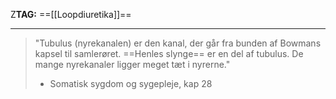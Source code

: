 Z**TAG:** ==[[Loopdiuretika]]==
___

> "Tubulus (nyrekanalen) er den kanal, der går fra bunden af Bowmans kapsel til samlerøret. ==Henles slynge== er en del af tubulus. De mange nyrekanaler ligger meget tæt i nyrerne."
> - Somatisk sygdom og sygepleje, kap 28